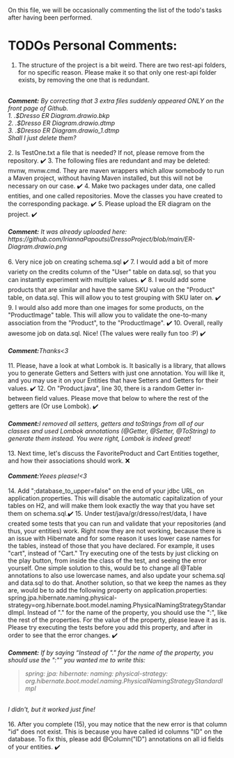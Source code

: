 On this file, we will be occasionally commenting the list of the todo's tasks after having been
performed.

<h1>TODOs Personal Comments:</h1>

1. The structure of the project is a bit weird. There are two rest-api folders, for no specific reason.
Please make it so that only one rest-api folder exists, by removing the one that is redundant. <br>
<br>
<i><strong>Comment:</strong> By correcting that 3 extra files suddenly appeared ONLY on the front page of Github. <br>
1. .$Dresso ER Diagram.drawio.bkp <br>
2. .$Dresso ER Diagram.drawio.dtmp <br>
3. .$Dresso ER Diagram.drawio_1.dtmp <br>
Shall I just delete them?
</i> <br>
<br>
2. Is TestOne.txt a file that is needed? If not, please remove from the repository. ✔️
3. The following files are redundant and may be deleted: mvnw, mvnw.cmd. They are maven wrappers
which allow somebody to run a Maven project, without having Maven installed, but this will not be
necessary on our case. ✔️
4. Make two packages under data, one called entities, and one called repositories. Move the classes
you have created to the corresponding package. ✔️
5. Please upload the ER diagram on the project. ✔️ 
<br> <br>
<i><strong>Comment:</strong> It was already uploaded here: https://github.com/IriannaPapoutsi/DressoProject/blob/main/ER-Diagram.drawio.png</i>
<br> <br>
6. Very nice job on creating schema.sql ✔️
7. I would add a bit of more variety on the credits column of the "User" table on data.sql, so
that you can instantly experiment with multiple values. ✔️
8. I would add some products that are similar and have the same SKU value on the "Product" table, on
data.sql. This will allow you to test grouping with SKU later on. ✔️
9. I would also add more than one images for some products, on the "ProductImage" table. This will
allow you to validate the one-to-many association from the "Product", to the "ProductImage". ✔️
10. Overall, really awesome job on data.sql. Nice! (The values were really fun too :P) ✔️  
<br> <br>
<i><strong>Comment:</strong>Thanks<3</i>
<br> <br>  
11. Please, have a look at what Lombok is. It basically is a library, that allows you to generate
Getters and Setters with just one annotation. You will like it, and you may use it on your Entities
that have Setters and Getters for their values. ✔️
12. On "Product.java", line 30, there is a random Getter in-between field values. Please move that
below to where the rest of the getters are (Or use Lombok). ✔️
<br> <br>
<i><strong>Comment:</strong>I removed all setters, getters and toStrings from all of our classes and used Lombok annotations
(@Getter, @Setter, @ToString) to generate them instead. You were right, Lombok is indeed great!
</i>
<br> <br>
13. Next time, let's discuss the FavoriteProduct and Cart Entities together, and how their associations
should work. ❌
<br> <br>
<i><strong>Comment:</strong>Yeees please!<3</i>
<br> <br>
14. Add ";database_to_upper=false" on the end of your jdbc URL, on application.properties. This will
disable the automatic capitalization of your tables on H2, and will make them look exactly the way 
that you have set them on schema.sql.✔️
15. Under test/java/gr/dresso/rest/data, I have created some tests that you can run and validate
that your repositories (and thus, your entities) work. Right now they are not working, because
there is an issue with Hibernate and for some reason it uses lower case names for the tables,
instead of those that you have declared. For example, it uses "cart", instead of "Cart." Try
executing one of the tests by just clicking on the play button, from inside the class of the test, 
and seeing the error yourself. One simple solution to this, would be to change all @Table annotations
to also use lowercase names, and also update your schema.sql and data.sql to do that. Another solution,
so that we keep the names as they are, would be to add the following property on application.properties:
spring.jpa.hibernate.naming.physical-strategy=org.hibernate.boot.model.naming.PhysicalNamingStrategyStandardImpl.
Instead of "." for the name of the property, you should use the ":", like the rest of the properties. For the
value of the property, please leave it as is. Please try executing the tests before you add this property, and after
in order to see that the error changes. ✔️
<br> <br>
<i><strong>Comment:</strong>
If by saying <q>Instead of "." for the name of the property, you should use the ":"</q> you wanted me to write this:
<blockquote>
spring:
  jpa:
    hibernate:
      naming:
        physical-strategy: org.hibernate.boot.model.naming.PhysicalNamingStrategyStandardImpl
</blockquote>
<br>
I didn't, but it worked just fine!
</i>
<br></br>
16. After you complete (15), you may notice that the new error is that column "id" does not exist. This is because 
you have called id columns "ID" on the database. To fix this, please add @Column("ID") annotations on all id fields of your
entities. ✔️